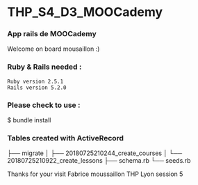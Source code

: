 # THP_S4_D3_MOOCademy
### App rails de MOOCademy <br/>
Welcome on board mousaillon :)
### Ruby & Rails needed :

    Ruby version 2.5.1
    Rails version 5.2.0

### Please check to use :

$ bundle install

### Tables created with ActiveRecord

├── migrate
│   ├── 20180725210244_create_courses
│   └── 20180725210922_create_lessons
├── schema.rb
└── seeds.rb

Thanks for your visit
Fabrice moussaillon THP Lyon session 5
